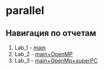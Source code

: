 # parallel
## Навигация по отчетам

1) Lab_1 - [main](lab_1//README.md)
2) Lab_2 - [main+OpenMP](lab_2//README.md)
3) Lab_3 - [main+OpenMp+superPC](lab_3//README.md)
